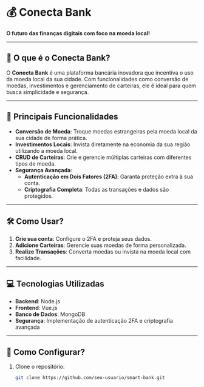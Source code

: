 # 💰 Conecta Bank

**O futuro das finanças digitais com foco na moeda local!**

---

## 📖 O que é o Conecta Bank?

O **Conecta Bank** é uma plataforma bancária inovadora que incentiva o uso da moeda local da sua cidade. Com funcionalidades como conversão de moedas, investimentos e gerenciamento de carteiras, ele é ideal para quem busca simplicidade e segurança.

---

## 🚀 Principais Funcionalidades

- **Conversão de Moeda**: Troque moedas estrangeiras pela moeda local da sua cidade de forma prática.
- **Investimentos Locais**: Invista diretamente na economia da sua região utilizando a moeda local.
- **CRUD de Carteiras**: Crie e gerencie múltiplas carteiras com diferentes tipos de moeda.
- **Segurança Avançada**:
  - **Autenticação em Dois Fatores (2FA)**: Garanta proteção extra à sua conta.
  - **Criptografia Completa**: Todas as transações e dados são protegidos.

---

## 🛠️ Como Usar?

1. **Crie sua conta**: Configure o 2FA e proteja seus dados.
2. **Adicione Carteiras**: Gerencie suas moedas de forma personalizada.
3. **Realize Transações**: Converta moedas ou invista na moeda local com facilidade.

---

## 💻 Tecnologias Utilizadas

- **Backend**: Node.js  
- **Frontend**: Vue.js  
- **Banco de Dados**: MongoDB  
- **Segurança**: Implementação de autenticação 2FA e criptografia avançada  

---

## 🔧 Como Configurar?

1. Clone o repositório:
   ```bash
   git clone https://github.com/seu-usuario/smart-bank.git
